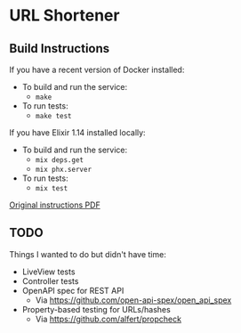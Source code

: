 # URL Shortener

## Build Instructions

If you have a recent version of Docker installed:
- To build and run the service:
  - `make`
- To run tests:
  - `make test`

If you have Elixir 1.14 installed locally:
- To build and run the service:
  - `mix deps.get`
  - `mix phx.server`
- To run tests:
  - `mix test`

[Original instructions PDF](./Backend_Assessment_-_URL_Shortner_.pdf)

## TODO

Things I wanted to do but didn't have time:
- LiveView tests
- Controller tests
- OpenAPI spec for REST API
  - Via https://github.com/open-api-spex/open_api_spex
- Property-based testing for URLs/hashes
  - Via https://github.com/alfert/propcheck
